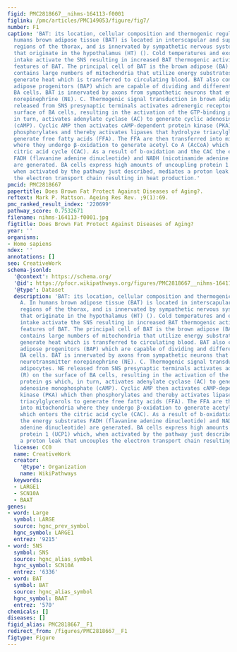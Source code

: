 ```yaml
---
figid: PMC2818667__nihms-164113-f0001
figlink: /pmc/articles/PMC149053/figure/fig7/
number: F1
caption: 'BAT: its location, cellular composition and thermogenic regulation. A. In
  humans brown adipose tissue (BAT) is located in interscapular and supraclavicular
  regions of the thorax, and is innervated by sympathetic nervous system (SNS) neurons
  that originate in the hypothalamus (HT) (). Cold temperatures and excessive food
  intake activate the SNS resulting in increased BAT thermogenic activity. B. Cellular
  features of BAT. The principal cell of BAT is the brown adipose (BA) cell which
  contains large numbers of mitochondria that utilize energy substrates and O2 and
  generate heat which is transferred to circulating blood. BAT also contains brown
  adipose progenitors (BAP) which are capable of dividing and differentiation into
  BA cells. BAT is innervated by axons from sympathetic neurons that employ the neurotransmitter
  norepinephrine (NE). C. Thermogenic signal transduction in brown adipocytes. NE
  released from SNS presynaptic terminals activates adrenergic receptors (R) on the
  surface of BA cells, resulting in the activation of the GTP-binding protein gs which,
  in turn, activates adenylate cyclase (AC) to generate cyclic adenosine monophosphate
  (cAMP). Cyclic AMP then activates cAMP-dependent protein kinase (PKA) which then
  phosphorylates and thereby activates lipases that hydrolyze triacylglycerols to
  generate free fatty acids (FFA). The FFA are then transferred into mitochondria
  where they undergo β-oxidation to generate acetyl Co A (AcCoA) which enters the
  citric acid cycle (CAC). As a result of b-oxidation and the CAC the energy substrates
  FADH (flavanine adenine dinucleotide) and NADH (nicotinamide adenine dinucleotide)
  are generated. BA cells express high amounts of uncoupling protein 1 (UCP1) which,
  when activated by the pathway just described, mediates a proton leak that uncouples
  the electron transport chain resulting in heat production.'
pmcid: PMC2818667
papertitle: Does Brown Fat Protect Against Diseases of Aging?.
reftext: Mark P. Mattson. Ageing Res Rev. ;9(1):69.
pmc_ranked_result_index: '220699'
pathway_score: 0.7532671
filename: nihms-164113-f0001.jpg
figtitle: Does Brown Fat Protect Against Diseases of Aging?
year: ''
organisms:
- Homo sapiens
ndex: ''
annotations: []
seo: CreativeWork
schema-jsonld:
  '@context': https://schema.org/
  '@id': https://pfocr.wikipathways.org/figures/PMC2818667__nihms-164113-f0001.html
  '@type': Dataset
  description: 'BAT: its location, cellular composition and thermogenic regulation.
    A. In humans brown adipose tissue (BAT) is located in interscapular and supraclavicular
    regions of the thorax, and is innervated by sympathetic nervous system (SNS) neurons
    that originate in the hypothalamus (HT) (). Cold temperatures and excessive food
    intake activate the SNS resulting in increased BAT thermogenic activity. B. Cellular
    features of BAT. The principal cell of BAT is the brown adipose (BA) cell which
    contains large numbers of mitochondria that utilize energy substrates and O2 and
    generate heat which is transferred to circulating blood. BAT also contains brown
    adipose progenitors (BAP) which are capable of dividing and differentiation into
    BA cells. BAT is innervated by axons from sympathetic neurons that employ the
    neurotransmitter norepinephrine (NE). C. Thermogenic signal transduction in brown
    adipocytes. NE released from SNS presynaptic terminals activates adrenergic receptors
    (R) on the surface of BA cells, resulting in the activation of the GTP-binding
    protein gs which, in turn, activates adenylate cyclase (AC) to generate cyclic
    adenosine monophosphate (cAMP). Cyclic AMP then activates cAMP-dependent protein
    kinase (PKA) which then phosphorylates and thereby activates lipases that hydrolyze
    triacylglycerols to generate free fatty acids (FFA). The FFA are then transferred
    into mitochondria where they undergo β-oxidation to generate acetyl Co A (AcCoA)
    which enters the citric acid cycle (CAC). As a result of b-oxidation and the CAC
    the energy substrates FADH (flavanine adenine dinucleotide) and NADH (nicotinamide
    adenine dinucleotide) are generated. BA cells express high amounts of uncoupling
    protein 1 (UCP1) which, when activated by the pathway just described, mediates
    a proton leak that uncouples the electron transport chain resulting in heat production.'
  license: CC0
  name: CreativeWork
  creator:
    '@type': Organization
    name: WikiPathways
  keywords:
  - LARGE1
  - SCN10A
  - BAAT
genes:
- word: Large
  symbol: LARGE
  source: hgnc_prev_symbol
  hgnc_symbol: LARGE1
  entrez: '9215'
- word: SNS
  symbol: SNS
  source: hgnc_alias_symbol
  hgnc_symbol: SCN10A
  entrez: '6336'
- word: BAT
  symbol: BAT
  source: hgnc_alias_symbol
  hgnc_symbol: BAAT
  entrez: '570'
chemicals: []
diseases: []
figid_alias: PMC2818667__F1
redirect_from: /figures/PMC2818667__F1
figtype: Figure
---
```

